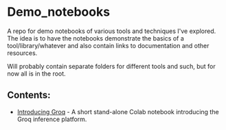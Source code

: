 # Demo_notebooks
A repo for demo notebooks of various tools and techniques I've explored. The idea is to have the notebooks demonstrate the basics of a tool/library/whatever and also contain links to documentation and other resources.

Will probably contain separate folders for different tools and such, but for now all is in the root.

## Contents:

- [Introducing Groq](Groq_demo.ipynb) - A short stand-alone Colab notebook introducing the Groq inference platform.

